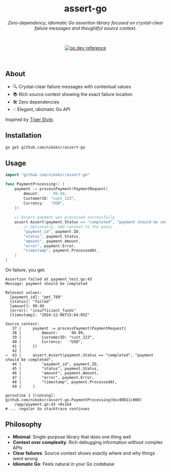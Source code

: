 <div align="center">

&nbsp;
<h1>assert-go</h1>
<p><i>Zero-dependency, idiomatic Go assertion library focused on crystal-clear failure messages and thoughtful source context.</i></p>

&nbsp;

[![go.dev reference](https://img.shields.io/badge/go.dev-reference-007d9c?logo=go&logoColor=white&style=flat)](https://pkg.go.dev/github.com/nikoksr/assert-go)
</div>

&nbsp;

## About

- 🔍 Crystal-clear failure messages with contextual values
- 📚 Rich source context showing the exact failure location
- 🛠 Zero dependencies
- 💡 Elegant, idiomatic Go API

Inspired by [Tiger Style](https://github.com/tigerbeetle/tigerbeetle/blob/main/docs/TIGER_STYLE.md#safety).

## Installation

```bash
go get github.com/nikoksr/assert-go
```

## Usage

```go
import "github.com/nikoksr/assert-go"

func PaymentProcessing() {
    payment := processPayment(PaymentRequest{
        Amount:      99.99,
        CustomerID: "cust_123",
        Currency:   "USD",
    })
    
    // Assert payment was processed successfully
    assert.Assert(payment.Status == "completed", "payment should be completed",
        // Optionally, add context to the panic
        "payment_id", payment.ID,
        "status", payment.Status,
        "amount", payment.Amount,
        "error", payment.Error,
        "timestamp", payment.ProcessedAt,
    )
}
```

On failure, you get:

```
Assertion failed at payment_test.go:43
Message: payment should be completed

Relevant values:
  [payment_id]: "pmt_789"
  [status]: "failed"
  [amount]: 99.99
  [error]: "insufficient_funds"
  [timestamp]: "2024-12-06T15:04:05Z"

Source context:
   37 |     payment := processPayment(PaymentRequest{
   38 |         Amount:      99.99,
   39 |         CustomerID: "cust_123",
   40 |         Currency:   "USD",
   41 |     })
   42 |
→  43 |     assert.Assert(payment.Status == "completed", "payment should be completed",
   44 |         "payment_id", payment.ID,
   45 |         "status", payment.Status,
   46 |         "amount", payment.Amount,
   47 |         "error", payment.Error,
   48 |         "timestamp", payment.ProcessedAt,
   49 |     )

goroutine 1 [running]:
github.com/nikoksr/assert-go.PaymentProcessing(0xc00011c000)
    /app/payment.go:43 +0x1b4
# ... regular Go stacktrace continues
```

## Philosophy

- **Minimal**: Single-purpose library that does one thing well
- **Context over complexity**: Rich debugging information without complex APIs
- **Clear failures**: Source context shows exactly where and why things went wrong
- **Idiomatic Go**: Feels natural in your Go codebase

